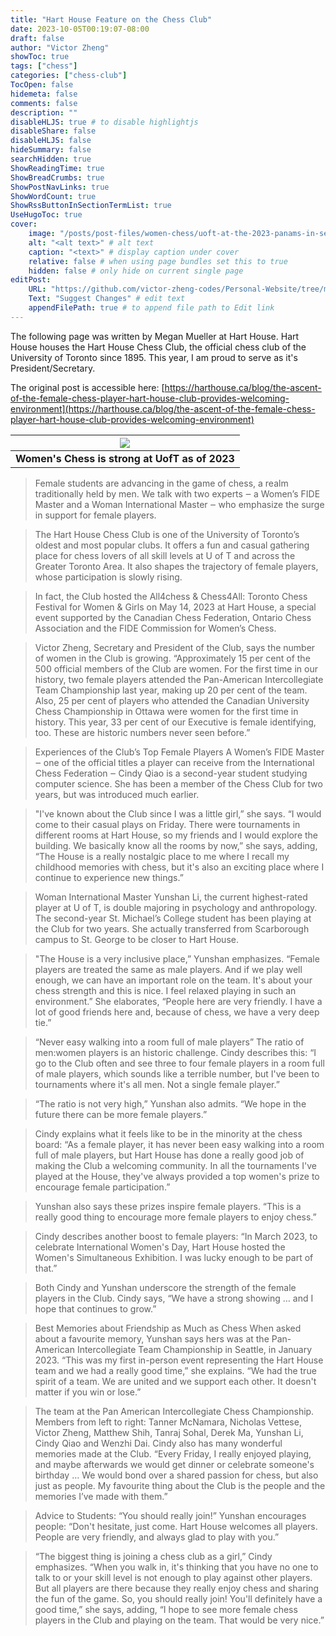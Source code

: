 ```yaml
---
title: "Hart House Feature on the Chess Club"
date: 2023-10-05T00:19:07-08:00
draft: false
author: "Victor Zheng"
showToc: true
tags: ["chess"]
categories: ["chess-club"]
TocOpen: false
hidemeta: false
comments: false
description: ""
disableHLJS: true # to disable highlightjs
disableShare: false
disableHLJS: false
hideSummary: false
searchHidden: true
ShowReadingTime: true
ShowBreadCrumbs: true
ShowPostNavLinks: true
ShowWordCount: true
ShowRssButtonInSectionTermList: true
UseHugoToc: true
cover:
    image: "/posts/post-files/women-chess/uoft-at-the-2023-panams-in-seattle_(2).jpg?raw=true" # image path/url
    alt: "<alt text>" # alt text
    caption: "<text>" # display caption under cover
    relative: false # when using page bundles set this to true
    hidden: false # only hide on current single page
editPost:
    URL: "https://github.com/victor-zheng-codes/Personal-Website/tree/main/content/posts"
    Text: "Suggest Changes" # edit text
    appendFilePath: true # to append file path to Edit link
---
```


The following page was written by Megan Mueller at Hart House. Hart House houses the Hart House Chess Club, the official chess club of the University of Toronto since 1895. This year, I am proud to serve as it's President/Secretary. 

The original post is accessible here: [https://harthouse.ca/blog/the-ascent-of-the-female-chess-player-hart-house-club-provides-welcoming-environment](https://harthouse.ca/blog/the-ascent-of-the-female-chess-player-hart-house-club-provides-welcoming-environment) 



|![](/posts/post-files/women-chess/hero_womeninchess.jpg?raw=true)|
| :--: |
| <b>Women's Chess is strong at UofT as of 2023</b>|

> Female students are advancing in the game of chess, a realm traditionally held by men. We talk with two experts ‒ a Women’s FIDE Master and a Woman International Master ‒ who emphasize the surge in support for female players.

> The Hart House Chess Club is one of the University of Toronto’s oldest and most popular clubs. It offers a fun and casual gathering place for chess lovers of all skill levels at U of T and across the Greater Toronto Area. It also shapes the trajectory of female players, whose participation is slowly rising.

> In fact, the Club hosted the All4chess & Chess4All: Toronto Chess Festival for Women & Girls on May 14, 2023 at Hart House, a special event supported by the Canadian Chess Federation, Ontario Chess Association and the FIDE Commission for Women’s Chess.  


> Victor Zheng, Secretary and President of the Club, says the number of women in the Club is growing. “Approximately 15 per cent of the 500 official members of the Club are women. For the first time in our history, two female players attended the Pan-American Intercollegiate Team Championship last year, making up 20 per cent of the team. Also, 25 per cent of players who attended the Canadian University Chess Championship in Ottawa were women for the first time in history. This year, 33 per cent of our Executive is female identifying, too. These are historic numbers never seen before.”

> Experiences of the Club’s Top Female Players
A Women’s FIDE Master ‒ one of the official titles a player can receive from the International Chess Federation ‒ Cindy Qiao is a second-year student studying computer science. She has been a member of the Chess Club for two years, but was introduced much earlier. 

> "I've known about the Club since I was a little girl,” she says. “I would come to their casual plays on Friday. There were tournaments in different rooms at Hart House, so my friends and I would explore the building. We basically know all the rooms by now,” she says, adding, “The House is a really nostalgic place to me where I recall my childhood memories with chess, but it's also an exciting place where I continue to experience new things.”

> Woman International Master Yunshan Li, the current highest-rated player at U of T, is double majoring in psychology and anthropology. The second-year St. Michael’s College student has been playing at the Club for two years. She actually transferred from Scarborough campus to St. George to be closer to Hart House.

> "The House is a very inclusive place,” Yunshan emphasizes. “Female players are treated the same as male players. And if we play well enough, we can have an important role on the team. It's about your chess strength and this is nice. I feel relaxed playing in such an environment.” She elaborates, “People here are very friendly. I have a lot of good friends here and, because of chess, we have a very deep tie.”

> “Never easy walking into a room full of male players”
The ratio of men:women players is an historic challenge. Cindy describes this: “I go to the Club often and see three to four female players in a room full of male players, which sounds like a terrible number, but I've been to tournaments where it's all men. Not a single female player.”

> “The ratio is not very high,” Yunshan also admits. “We hope in the future there can be more female players.”

> Cindy explains what it feels like to be in the minority at the chess board: “As a female player, it has never been easy walking into a room full of male players, but Hart House has done a really good job of making the Club a welcoming community. In all the tournaments I've played at the House, they've always provided a top women's prize to encourage female participation.”

> Yunshan also says these prizes inspire female players. “This is a really good thing to encourage more female players to enjoy chess.”

> Cindy describes another boost to female players: “In March 2023, to celebrate International Women's Day, Hart House hosted the Women's Simultaneous Exhibition. I was lucky enough to be part of that.”

> Both Cindy and Yunshan underscore the strength of the female players in the Club. Cindy says, “We have a strong showing … and I hope that continues to grow.”

> Best Memories about Friendship as Much as Chess
When asked about a favourite memory, Yunshan says hers was at the Pan-American Intercollegiate Team Championship in Seattle, in January 2023. “This was my first in-person event representing the Hart House team and we had a really good time,” she explains. “We had the true spirit of a team. We are united and we support each other. It doesn't matter if you win or lose.”


> The team at the Pan American Intercollegiate Chess Championship. Members from left to right: Tanner McNamara, Nicholas Vettese, Victor Zheng, Matthew Shih, Tanraj Sohal, Derek Ma, Yunshan Li, Cindy Qiao and Wenzhi Dai.
Cindy also has many wonderful memories made at the Club. “Every Friday, I really enjoyed playing, and maybe afterwards we would get dinner or celebrate someone's birthday … We would bond over a shared passion for chess, but also just as people. My favourite thing about the Club is the people and the memories I’ve made with them.”


> Advice to Students: “You should really join!”
> Yunshan encourages people: “Don't hesitate, just come. Hart House welcomes all players. People are very friendly, and always glad to play with you.”

> “The biggest thing is joining a chess club as a girl,” Cindy emphasizes. “When you walk in, it's thinking that you have no one to talk to or your skill level is not enough to play against other players. But all players are there because they really enjoy chess and sharing the fun of the game. So, you should really join! You'll definitely have a good time,” she says, adding, “I hope to see more female chess players in the Club and playing on the team. That would be very nice.”